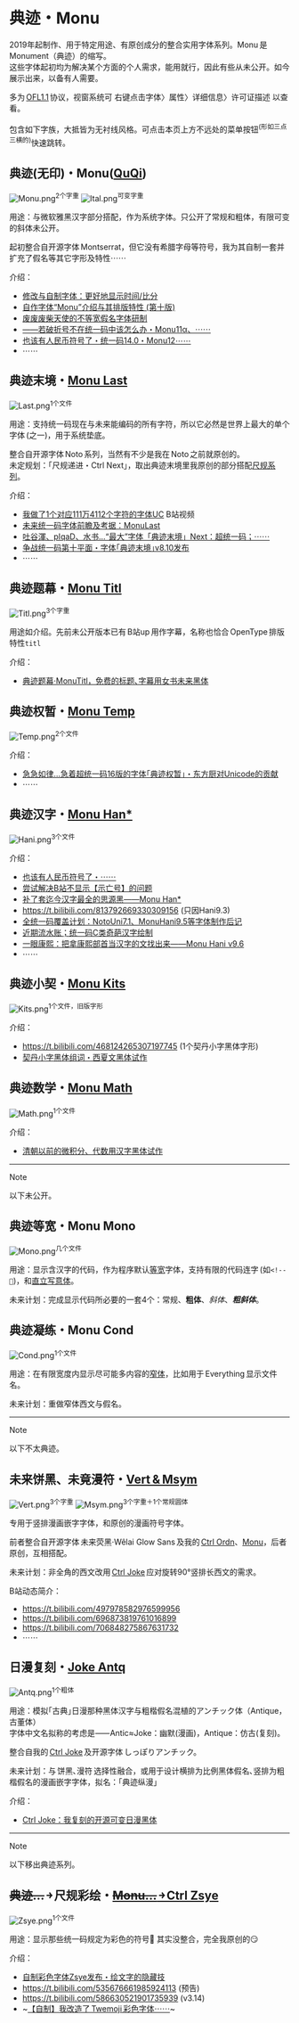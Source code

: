 # 典迹・Monu
2019年起制作、用于特定用途、有原创成分的整合实用字体系列。Monu 是 Monument（典迹）的缩写。\
这些字体起初均为解决某个方面的个人需求，能用就行，因此有些从未公开。如今展示出来，以备有人需要。

多为 [OFL1.1](http://scripts.sil.org/OFL) 协议，视窗系统可 右键点击字体〉属性〉详细信息〉许可证描述 以查看。

包含如下字族，大抵皆为无衬线风格。可点击本页上方不远处的菜单按钮<sup>(形如三点三横的)</sup>快速跳转。

## 典迹(无印)・Monu([QuQi](https://github.com/MY1L/QuQi))
![Monu.png](docs/Monu.png)<sup>2个字重</sup> ![Ital.png](docs/Ital.png)<sup>可变字重</sup>

用途：与微软雅黑汉字部分搭配，作为系统字体。只公开了常规和粗体，有限可变的斜体未公开。

起初整合自开源字体 Montserrat，但它没有希腊字母等符号，我为其自制一套并扩充了假名等其它字形及特性⋯⋯

介绍：
- [修改与自制字体：更好地显示时间/比分](https://www.bilibili.com/read/cv4146730)
- [自作字体“Monu”介绍与其排版特性 (第十版)](https://www.bilibili.com/read/cv5018512)
- [废废废柴天使的不等宽假名字体研制](https://www.bilibili.com/read/cv5457108)
- [——若破折号不在统一码中该怎么办・Monu11α、⋯⋯](https://www.bilibili.com/read/cv8280047)
- [也该有人民币符号了・统一码14.0・Monu12⋯⋯][Yuan]
- ⋯⋯

## 典迹末境・[Monu Last](https://github.com/MY1L/Unicode/blob/main/Last)
![Last.png](docs/Last.png)<sup>1个文件</sup>

用途：支持统一码现在与未来能编码的所有字符，所以它必然是世界上最大的单个字体 (之一)，用于系统垫底。

整合自开源字体 Noto 系列，当然有不少是我在 Noto 之前就原创的。\
未定规划：｢尺规递进・Ctrl Next｣，取出典迹末境里我原创的部分搭配[尺规系列](https://github.com/MY1L/Ctrl)。

介绍：
- [我做了1个对应111万4112个字符的字体UC](https://www.bilibili.com/video/BV1XT4y1N7TG/) B站视频
- [未来统一码字体前瞻及考据：MonuLast](https://www.bilibili.com/read/cv11030010)
- [吐谷渾、pIqaD、水书…“最大”字体「典迹末境」Next：超统一码；⋯⋯](https://www.bilibili.com/read/cv22807456)
- [争战统一码第十平面・字体｢典迹末境｣v8.10发布](https://www.bilibili.com/read/cv23078044)
- ⋯⋯

## 典迹题幕・[Monu Titl](https://github.com/MY1L/Monu/releases/tag/Titl)
![Titl.png](docs/Titl.png)<sup>3个字重</sup>

用途如介绍。先前未公开版本已有 B站up 用作字幕，名称也恰合 OpenType 排版特性`titl`

介绍：
- [典迹题幕·MonuTitl，免费的标题､字幕用女书未来黑体](https://www.bilibili.com/read/cv32861274/)

## 典迹权暂・[Monu Temp](https://github.com/MY1L/Unicode/releases/tag/Temp)
![Temp.png](docs/Temp.png)<sup>2个文件</sup>

介绍：
- [急急如律…急着超统一码16版的字体｢典迹权暂｣・东方厨对Unicode的贡献](https://www.bilibili.com/read/cv24114209)
- ⋯⋯

## 典迹汉字・[Monu Han*](https://github.com/MY1L/Unicode/tree/main/Hani)
![Hani.png](docs/Hani.png)<sup>3个文件</sup>

介绍：
- [也该有人民币符号了・⋯⋯][Yuan]
- [尝试解决B站不显示【示亡号】的问题](https://www.bilibili.com/read/cv21481556)
- [补了套迄今汉字最全的思源黑——Monu Han*](https://www.bilibili.com/read/cv21580181)
- https://t.bilibili.com/813792669330309156 (只因Hani9.3)
- [全统一码覆盖计划：NotoUni7.1、MonuHani9.5等字体制作后记](https://www.bilibili.com/read/cv21785991)
- [近期流水账；统一码C类奇葩汉字绘制](https://www.bilibili.com/read/cv27511908)
- [一眼康熙：把拿康熙部首当汉字的文找出来——Monu Hani v9.6](https://www.bilibili.com/read/cv27961080)
- ⋯⋯

## 典迹小契・[Monu Kits](https://github.com/MY1L/Unicode#kits--indexhtml)
![Kits.png](docs/Kits.png)<sup>1个文件，旧版字形</sup>

介绍：
- https://t.bilibili.com/468124265307197745 (1个契丹小字黑体字形)
- [契丹小字黑体组词・西夏文黑体试作](https://www.bilibili.com/read/cv9204898)

## 典迹数学・[Monu Math](https://github.com/MY1L/Unicode/releases/tag/Math)
![Math.png](docs/Math.png)<sup>1个文件</sup>

介绍：
- [清朝以前的微积分、代数用汉字黑体试作](https://www.bilibili.com/read/cv27076507)

----

> [!NOTE]
> 以下未公开。

## 典迹等宽・Monu Mono
![Mono.png](docs/Mono.png)<sup>几个文件</sup>

用途：显示含汉字的代码，作为程序默认[等宽][wdth]字体，支持有限的代码连字 (如`<!--`)，和[直立写意体](https://github.com/MY1L/Ctrl/blob/main/abbr.md#样式)。

未来计划：完成显示代码所必要的一套4个：常规、**粗体**、_斜体_、**_粗斜体_**。

## 典迹凝练・Monu Cond
![Cond.png](docs/Cond.png)<sup>1个文件</sup>

用途：在有限宽度内显示尽可能多内容的[窄体][wdth]，比如用于 Everything 显示文件名。

未来计划：重做窄体西文与假名。

[Yuan]: https://www.bilibili.com/read/cv13183071
[wdth]: https://github.com/MY1L/Ctrl/blob/main/abbr.md#字宽
[Ctrl Joke]: https://github.com/MY1L/Ctrl#joke

----

> [!NOTE]
> 以下不太典迹。

## 未来饼黑、未竟漫符・[Vert & Msym](https://github.com/MY1L/vert)
![Vert.png](docs/Vert.png)<sup>3个字重</sup> ![Msym.png](docs/Msym.png)<sup>3个字重＋1个常规圆体</sup>

专用于竖排漫画嵌字字体，和原创的漫画符号字体。

前者整合自开源字体 未来荧黑·Wêlai Glow Sans 及我的 [Ctrl Ordn](https://github.com/MY1L/Ctrl#ordn)、[Monu](#典迹无印monuquqi)，后者原创，互相搭配。

未来计划：非全角的西文改用 [Ctrl Joke] 应对旋转90°竖排长西文的需求。

B站动态简介：
- https://t.bilibili.com/497978582976599956
- https://t.bilibili.com/696873819761016899
- https://t.bilibili.com/706848275867631732
- ⋯⋯

## 日漫复刻・[Joke Antq](https://github.com/MY1L/Ctrl/releases/tag/Joke)
![Antq.png](docs/Antq.png)<sup>1个粗体</sup>

用途：模拟｢古典｣日漫那种黑体汉字与粗楷假名混植的アンチック体（Antique，古董体）\
字体中文名拟称的考虑是⸺Antic≈Joke：幽默(漫画)，Antique：仿古(复刻)。

整合自我的 [Ctrl Joke] 及开源字体 しっぽりアンチック。

未来计划：与 饼黑､漫符 选择性融合，或用于设计横排为比例黑体假名､竖排为粗楷假名的漫画嵌字字体，拟名：｢典迹纵漫｣

介绍：
- [Ctrl Joke：我复刻的开源可变日漫黑体](https://www.bilibili.com/read/cv23676084)

----

> [!NOTE]
> 以下移出典迹系列。

## ~~典迹…~~ ￫ 尺规彩绘・[~~Monu…~~ ￫ Ctrl Zsye](https://github.com/MY1L/Ctrl#zsye)
![Zsye.png](docs/Zsye.png)<sup>1个文件</sup>

用途：显示那些统一码规定为彩色的符号💛
其实没整合，完全我原创的😏

介绍：
- [自制彩色字体Zsye发布・绘文字的隐藏技](https://www.bilibili.com/read/cv11706229)
- https://t.bilibili.com/535676661985924113 (预告)
- https://t.bilibili.com/586630521901735939 (v3.14)
- ~[【自制】我改造了 Twemoji 彩色字体⋯⋯](https://www.bilibili.com/read/cv13600525)~
